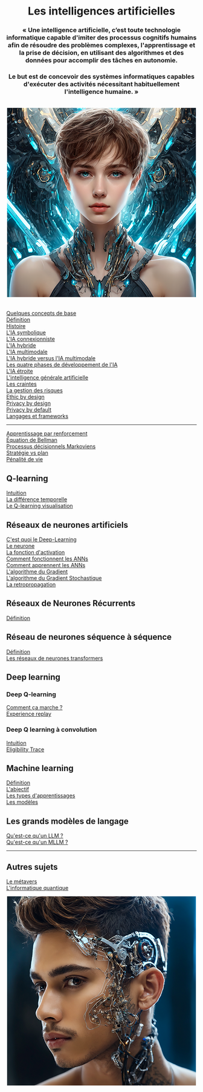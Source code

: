 <h1 align="center"><b>Les intelligences artificielles</b></h1>

<div align="center">
    <h3>« Une intelligence artificielle, c’est toute technologie informatique capable d'imiter des processus cognitifs humains afin de résoudre des problèmes complexes, l'apprentissage et la prise de décision, en utilisant des algorithmes et des données pour accomplir des tâches en autonomie.</h4>
    <h3>Le but est de concevoir des systèmes informatiques capables d'exécuter des activités nécessitant habituellement l'intelligence humaine. »</h4>
    <br>
    <a href="../">
        <img src="../assets/images/68747470733a2f2f6d617a652d677572752e6f73732d616363656c65726174652e616c6979756e63732e636f6d2f696d6167652f41453439334345393639363641304142363741383541333845363339463134462d30312e6a7067.png" alt="Les intelligences artificielles" height="500px">
    </a>
</div>
<br>

[Quelques concepts de base](basics/basicConcepts "Quelques concepts pour comprendre ce qu'est qu'une intelligence artificielle")  
[Définition](basics/define "Qu'est-ce qu'une intelligence artificielle")  
[Histoire](basics/history "L'histoire de l'intelligence artificielle (dates clés)")  
[L'IA symbolique](basics/sai "L'IA symbolique")  
[L'IA connexionniste](basics/cai "L'IA connexioniste ⟶ le réseau de neurones profond")  
[L'IA hybride](basics/hai "L'intelligence artificielle hybride")  
[L'IA multimodale](basics/mai "L'intelligence artificielle multimodale")  
[L'IA hybride versus l'IA multimodale](basics/haiVsMai/ "L'intelligence artificielle hybride vs l'IA multimodale")  
[Les quatre phases de développement de l'IA](basics/aiDevelopmentPeriods "Les quates grandes phases de l'intelligence artificielle")  
[L'IA étroite](basics/weakAI "Weak AI = Narrow AI (IA étroite)")  
[L'intelligence générale artificielle](basics/agi "Intelligence générale artificielle = IA forte")  
[Les craintes](basics/fears "Les caintes face à l'IA")  
[La gestion des risques](basics/riskManagement "La gestion des risques")  
[Ethic by design](basics/ethicByDesign "Ethic by design")  
[Privacy by design](basics/privacyByDesign "Privacy by design")  
[Privacy by default](basics/privacyByDefault "Privacy by default")  
[Langages et frameworks](basics/languagesAndFrameworks "Langages et frameworks")  
___

[Apprentissage par renforcement](reinforcementLearning "Apprentissage par renforcement")  
[Équation de Bellman](BellmanEquation "Équation de Bellman")  
[Processus décisionnels Markoviens](processusDeDecisionMarkoviens "Processus décisionnels Markoviens")  
[Stratégie vs plan](StatégieVSplan "Stratégie vs plan")  
[Pénalité de vie](PenaliteDeVie "Pénalité de vie")  

## **Q-learning**  
[Intuition](Q-learningIntuition "Q-Learning, Intuition")  
[La différence temporelle](timeDifference "Différence temporelle")  
[Le Q-learning visualisation](Q-learningVisualisaition "Q-learning visualisation")  

## **Réseaux de neurones artificiels**  
[C'est quoi le Deep-Learning](ArtificiallNeuralNetwork/WhatsDeepLearning  "C'est quoi l'apprentissage profond")  
[Le neurone](ArtificiallNeuralNetwork/Neuron "Le neurone")  
[La fonction d'activation](ArtificiallNeuralNetwork/activationFunction "La fonction d'activation")  
[Comment fonctionnent les ANNs](ArtificiallNeuralNetwork/HowANNswork "Comment fonctionnenet les réseaux de neurones artificiels")  
[Comment apprennent les ANNs](ArtificiallNeuralNetwork/HowANNsLearn "Comment apprennent les réseaux de neurones artificiels")  
[L'algorithme du Gradient](ArtificiallNeuralNetwork/gradientAlgorithm "Mettre à jour les poids avec l'algorithme du Gradient")  
[L'algorithme du Gradient Stochastique](ArtificiallNeuralNetwork/stochasticGradientAlgorithm "Algorithme du Gradient Stochastique")  
[La retropropagation](ArtificiallNeuralNetwork/Retropropagation "La retropropagation")

<!-- ## **Réseau de neurone à convolution**
[Définition]( 'Qu'est qu'un réseau de neurone à convolution)  -->
<!-- [Convolution]()   -->
<!-- [Couche ReLU]()   -->
<!-- [Pooling]()   -->
<!-- [Flattening]()   -->
<!-- [Full conection]()   -->
<!-- [Fonction `softmax` et entropie croisée]()  -->

## **Réseaux de Neurones Récurrents**
[Définition](rnn)
<!-- [Les LSTM](rnn/LSTM) -->
<!-- [Les GRU](rnn/GRU) -->

## **Réseau de neurones séquence à séquence**
[Définition](Seq2Seq)  
[Les réseaux de neurones transformers](Seq2Seq/transformers)  

## **Deep learning**
### **Deep Q-learning**
[Comment ça marche ?](Deep_Q-Learning_intuition/ccm "Comment ça marche")    
[Experience replay](Deep_Q-Learning_intuition/experienceReplay "Experience replay")  

### **Deep Q learning à convolution**
[Intuition](Convolutional_Deep_Q-learning/Intuition)    
[Eligibility Trace](Convolutional_Deep_Q-learning/eligibilityTrace "n-step Q-Learning")  

## **Machine learning**
[Définition](machineLearning/definition "Définition de l'apprentissage automatique")  
[L'abjectif](machineLearning/goal "L'objectif recherché en l'apprentissage automatique")  
[Les types d'apprentissages](machineLearning/typesOfLearning "Les types d'apprentissage")  
[Les modèles](machineLearning/models "Les modèles de machine learning")  
<!-- [Les biais](machineLearning/bias "Les biais") -->
<!-- ## **Thompson sampling** -->
<!-- [Définition]() -->
## **Les grands modèles de langage**
[Qu'est-ce qu'un LLM ?](other/llm)  
[Qu'est-ce qu'un MLLM ?](other/mllm) 
___ 

## **Autres sujets**
<!-- [Le Big Data](other/bigData)   -->
[Le métavers](other/metavers)  
[L'informatique quantique](other/qc)  
<!-- [Le Quality monitoring](other/qualityMonitoring/)  -->

<div align="center">
    <a href="../">
        <img src="../assets/images/68747470733a2f2f63646e2e6d617a652e677572752f696d6167652f43424642443543303642354444444442363544444138363535324338383942432d30312e6a7067.png" height="500px">
    </a>
</div>